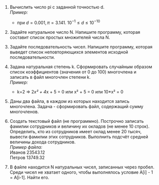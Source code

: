 1. Вычислить число pi c заданной точностью d.  
*Пример:*
    - при $d = 0.001, π = 3.141.$    $10^{-1} ≤ d ≤10^{-10}$

2. Задайте натуральное число N. Напишите программу, которая составит список простых множителей числа N.

3. Задайте последовательность чисел. Напишите программу, которая выведет список неповторяющихся элементов исходной последовательности.

4. Задана натуральная степень k. Сформировать случайным образом список коэффициентов (значения от 0 до 100) многочлена и записать в файл многочлен степени k.  
*Пример:*
    - k=2 => 2*x² + 4*x + 5 = 0 или x² + 5 = 0 или 10*x² = 0

5. Даны два файла, в каждом из которых находится запись многочлена. Задача - сформировать файл, содержащий сумму многочленов.

6. Создать текстовый файл (не программно). Построчно записать фамилии сотрудников и величину их окладов (не менее 10 строк). Определить, кто из сотрудников имеет оклад менее 20 тысяч, вывести фамилии этих сотрудников. Выполнить подсчёт средней величины дохода сотрудников.  
*Пример файла:*  
    Иванов 23543.12  
    Петров 13749.32

7. В файле находится N натуральных чисел, записанных через пробел. Среди чисел не хватает одного, чтобы выполнялось условие A[i] - 1 = A[i-1]. Найти его.

